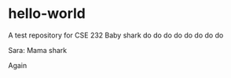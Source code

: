 # hello-world
A test repository for CSE 232
Baby shark do do do do do do do do

Sara:
Mama shark

Again
